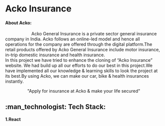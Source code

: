 <h1>Acko Insurance </h1>
<h4> About Acko:</h4>
<div> &ensp;&ensp;&ensp;&ensp;&ensp;&ensp;&ensp;&ensp;&ensp;&ensp;&ensp;&ensp;Acko General Insurance is a private sector general insurance company in India. Acko follows an online-led model and hence all operations for the company are offered through the digital platform.The retail products offered by Acko General Insurance include motor insurance, in-trip domestic insurance and health insurance.</div>
<div>In this project we have tried to enhance the cloning of “Acko Insurance” website. We had build up all our efforts to do our best in this project.We have implemented all our knowledge & learning skills to look the project at its best.By using Acko, we can make our car, bike & health insurances instantly.</div>
<p align="center" font-weight="bold" > "Apply for insurance at Acko & make your life secured"</p>
<h2> :man_technologist: Tech Stack:</h2>
<div >
  <h4>1.React</h4>
<!--    <img src="https://github.com/devicons/devicon/blob/master/icons/react/react-original.svg"/> -->
</div>
